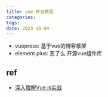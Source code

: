 ```yaml
---
title: vue 开发教程
categories: 
tags: 
date: 2023-10-09
---
```


- vuepress: 基于vue的博客框架
- element plus: 恶了么 开源vue组件库

## ref

- [深入理解Vue.js实战](https://godbasin.github.io/vue-ebook/vue-ebook/3.html#_3-1-vue-%E5%AE%9E%E4%BE%8B)